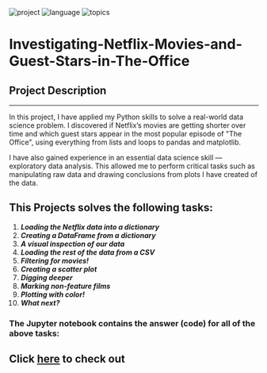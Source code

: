 ![project](https://img.shields.io/badge/Project-Data%20Science-blueviolet)
![language](https://img.shields.io/badge/Language-Python-success)
![topics](https://img.shields.io/badge/Topics%20Covered-Data%20Manipulation%2C%20Data%20Visualization%2C%20Programming-informational)


# Investigating-Netflix-Movies-and-Guest-Stars-in-The-Office
<!-- --- -->

## Project Description
---

In this project, I have applied my Python skills to solve a real-world data science problem. I discovered if Netflix’s movies are getting shorter over time and which guest stars appear in the most popular episode of "The Office", using everything from lists and loops to pandas and matplotlib.

I have also gained experience in an essential data science skill — exploratory data analysis. This allowed me to perform critical tasks such as manipulating raw data and drawing conclusions from plots I have created of the data.

## This Projects solves the following tasks:
1. _**Loading the Netflix data into a dictionary**_
2. _**Creating a DataFrame from a dictionary**_
3. _**A visual inspection of our data**_
4. _**Loading the rest of the data from a CSV**_
5. _**Filtering for movies!**_
6. _**Creating a scatter plot**_
7. _**Digging deeper**_
8. _**Marking non-feature films**_
9. _**Plotting with color!**_
10. _**What next?**_

### The Jupyter notebook contains the answer (code) for all of the above tasks:

## Click [here](https://github.com/MohammedHamzaMalik/Investigating-Netflix-Movies-and-Guest-Stars-in-The-Office/blob/main/notebook.ipynb) to check out
